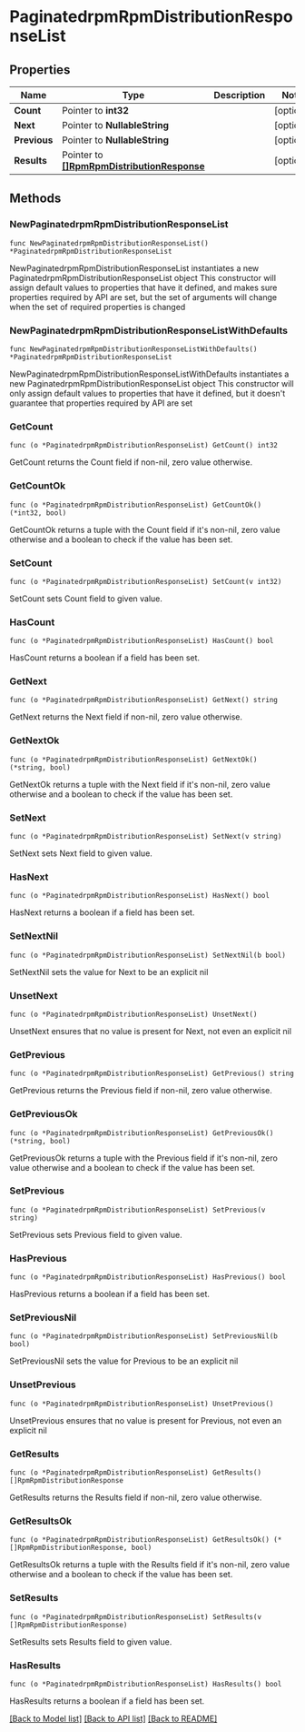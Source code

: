 # PaginatedrpmRpmDistributionResponseList

## Properties

Name | Type | Description | Notes
------------ | ------------- | ------------- | -------------
**Count** | Pointer to **int32** |  | [optional] 
**Next** | Pointer to **NullableString** |  | [optional] 
**Previous** | Pointer to **NullableString** |  | [optional] 
**Results** | Pointer to [**[]RpmRpmDistributionResponse**](RpmRpmDistributionResponse.md) |  | [optional] 

## Methods

### NewPaginatedrpmRpmDistributionResponseList

`func NewPaginatedrpmRpmDistributionResponseList() *PaginatedrpmRpmDistributionResponseList`

NewPaginatedrpmRpmDistributionResponseList instantiates a new PaginatedrpmRpmDistributionResponseList object
This constructor will assign default values to properties that have it defined,
and makes sure properties required by API are set, but the set of arguments
will change when the set of required properties is changed

### NewPaginatedrpmRpmDistributionResponseListWithDefaults

`func NewPaginatedrpmRpmDistributionResponseListWithDefaults() *PaginatedrpmRpmDistributionResponseList`

NewPaginatedrpmRpmDistributionResponseListWithDefaults instantiates a new PaginatedrpmRpmDistributionResponseList object
This constructor will only assign default values to properties that have it defined,
but it doesn't guarantee that properties required by API are set

### GetCount

`func (o *PaginatedrpmRpmDistributionResponseList) GetCount() int32`

GetCount returns the Count field if non-nil, zero value otherwise.

### GetCountOk

`func (o *PaginatedrpmRpmDistributionResponseList) GetCountOk() (*int32, bool)`

GetCountOk returns a tuple with the Count field if it's non-nil, zero value otherwise
and a boolean to check if the value has been set.

### SetCount

`func (o *PaginatedrpmRpmDistributionResponseList) SetCount(v int32)`

SetCount sets Count field to given value.

### HasCount

`func (o *PaginatedrpmRpmDistributionResponseList) HasCount() bool`

HasCount returns a boolean if a field has been set.

### GetNext

`func (o *PaginatedrpmRpmDistributionResponseList) GetNext() string`

GetNext returns the Next field if non-nil, zero value otherwise.

### GetNextOk

`func (o *PaginatedrpmRpmDistributionResponseList) GetNextOk() (*string, bool)`

GetNextOk returns a tuple with the Next field if it's non-nil, zero value otherwise
and a boolean to check if the value has been set.

### SetNext

`func (o *PaginatedrpmRpmDistributionResponseList) SetNext(v string)`

SetNext sets Next field to given value.

### HasNext

`func (o *PaginatedrpmRpmDistributionResponseList) HasNext() bool`

HasNext returns a boolean if a field has been set.

### SetNextNil

`func (o *PaginatedrpmRpmDistributionResponseList) SetNextNil(b bool)`

 SetNextNil sets the value for Next to be an explicit nil

### UnsetNext
`func (o *PaginatedrpmRpmDistributionResponseList) UnsetNext()`

UnsetNext ensures that no value is present for Next, not even an explicit nil
### GetPrevious

`func (o *PaginatedrpmRpmDistributionResponseList) GetPrevious() string`

GetPrevious returns the Previous field if non-nil, zero value otherwise.

### GetPreviousOk

`func (o *PaginatedrpmRpmDistributionResponseList) GetPreviousOk() (*string, bool)`

GetPreviousOk returns a tuple with the Previous field if it's non-nil, zero value otherwise
and a boolean to check if the value has been set.

### SetPrevious

`func (o *PaginatedrpmRpmDistributionResponseList) SetPrevious(v string)`

SetPrevious sets Previous field to given value.

### HasPrevious

`func (o *PaginatedrpmRpmDistributionResponseList) HasPrevious() bool`

HasPrevious returns a boolean if a field has been set.

### SetPreviousNil

`func (o *PaginatedrpmRpmDistributionResponseList) SetPreviousNil(b bool)`

 SetPreviousNil sets the value for Previous to be an explicit nil

### UnsetPrevious
`func (o *PaginatedrpmRpmDistributionResponseList) UnsetPrevious()`

UnsetPrevious ensures that no value is present for Previous, not even an explicit nil
### GetResults

`func (o *PaginatedrpmRpmDistributionResponseList) GetResults() []RpmRpmDistributionResponse`

GetResults returns the Results field if non-nil, zero value otherwise.

### GetResultsOk

`func (o *PaginatedrpmRpmDistributionResponseList) GetResultsOk() (*[]RpmRpmDistributionResponse, bool)`

GetResultsOk returns a tuple with the Results field if it's non-nil, zero value otherwise
and a boolean to check if the value has been set.

### SetResults

`func (o *PaginatedrpmRpmDistributionResponseList) SetResults(v []RpmRpmDistributionResponse)`

SetResults sets Results field to given value.

### HasResults

`func (o *PaginatedrpmRpmDistributionResponseList) HasResults() bool`

HasResults returns a boolean if a field has been set.


[[Back to Model list]](../README.md#documentation-for-models) [[Back to API list]](../README.md#documentation-for-api-endpoints) [[Back to README]](../README.md)


